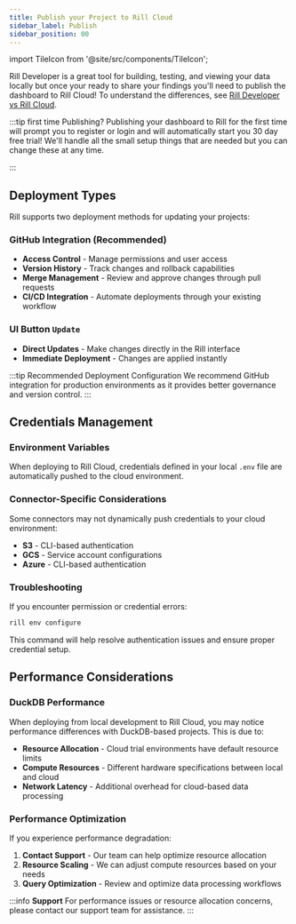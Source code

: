 ```yaml
---
title: Publish your Project to Rill Cloud
sidebar_label: Publish
sidebar_position: 00
---
```


import TileIcon from '@site/src/components/TileIcon';

<div className="tile-icon-grid">
    <TileIcon
    header="Publish your Dashboard"
    content="Transform and prepare your data with Rill's powerful ETL capabilities."
    link="/build/models/"
    />
    <TileIcon
    header="Configure Deployment Credentials"
    content="Need incremental refreshes or using ClickHouse Modeling? Click here!"
    link="/build/advanced-models"
    />

</div>

Rill Developer is a great tool for building, testing, and viewing your data locally but once your ready to share your findings you'll need to publish the dashboard to Rill Cloud! To understand the differences, see [Rill Developer vs Rill Cloud](/home/concepts/developerVsCloud).

:::tip  first time Publishing?
Publishing your dashboard to Rill for the first time will prompt you to register or login and will automatically start you 30 day free trial! We'll handle all the small setup things that are needed but you can change these at any time.

:::


## Deployment Types

Rill supports two deployment methods for updating your projects:

### GitHub Integration (Recommended)
- **Access Control** - Manage permissions and user access
- **Version History** - Track changes and rollback capabilities  
- **Merge Management** - Review and approve changes through pull requests
- **CI/CD Integration** - Automate deployments through your existing workflow

### UI Button `Update`
- **Direct Updates** - Make changes directly in the Rill interface
- **Immediate Deployment** - Changes are applied instantly

:::tip Recommended Deployment Configuration
We recommend GitHub integration for production environments as it provides better governance and version control. 
:::

## Credentials Management

### Environment Variables
When deploying to Rill Cloud, credentials defined in your local `.env` file are automatically pushed to the cloud environment.

### Connector-Specific Considerations
Some connectors may not dynamically push credentials to your cloud environment:
- **S3** - CLI-based authentication
- **GCS** - Service account configurations  
- **Azure** - CLI-based authentication

### Troubleshooting
If you encounter permission or credential errors:
```bash
rill env configure
```

This command will help resolve authentication issues and ensure proper credential setup.

## Performance Considerations

### DuckDB Performance
When deploying from local development to Rill Cloud, you may notice performance differences with DuckDB-based projects. This is due to:

- **Resource Allocation** - Cloud trial environments have default resource limits
- **Compute Resources** - Different hardware specifications between local and cloud
- **Network Latency** - Additional overhead for cloud-based data processing

### Performance Optimization
If you experience performance degradation:
1. **Contact Support** - Our team can help optimize resource allocation
2. **Resource Scaling** - We can adjust compute resources based on your needs
3. **Query Optimization** - Review and optimize data processing workflows

:::info **Support**
For performance issues or resource allocation concerns, please contact our support team for assistance.
:::